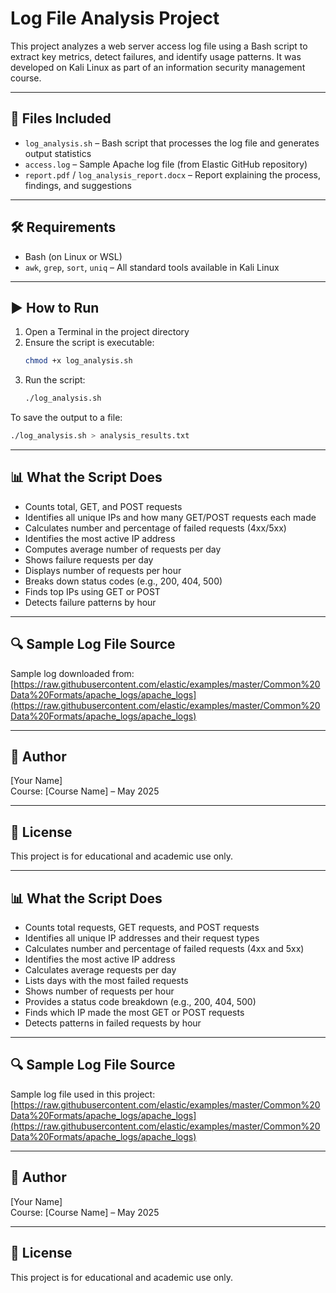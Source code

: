 # Log File Analysis Project

This project analyzes a web server access log file using a Bash script to extract key metrics, detect failures, and identify usage patterns. It was developed on Kali Linux as part of an information security management course.

---

## 📂 Files Included

- `log_analysis.sh` – Bash script that processes the log file and generates output statistics  
- `access.log` – Sample Apache log file (from Elastic GitHub repository)  
- `report.pdf` / `log_analysis_report.docx` – Report explaining the process, findings, and suggestions

---

## 🛠 Requirements

- Bash (on Linux or WSL)
- `awk`, `grep`, `sort`, `uniq` – All standard tools available in Kali Linux

---

## ▶️ How to Run

1. Open a Terminal in the project directory  
2. Ensure the script is executable:
   ```bash
   chmod +x log_analysis.sh
   ```
3. Run the script:
   ```bash
   ./log_analysis.sh
   ```

To save the output to a file:
```bash
./log_analysis.sh > analysis_results.txt
```

---

## 📊 What the Script Does

- Counts total, GET, and POST requests  
- Identifies all unique IPs and how many GET/POST requests each made  
- Calculates number and percentage of failed requests (4xx/5xx)  
- Identifies the most active IP address  
- Computes average number of requests per day  
- Shows failure requests per day  
- Displays number of requests per hour  
- Breaks down status codes (e.g., 200, 404, 500)  
- Finds top IPs using GET or POST  
- Detects failure patterns by hour

---

## 🔍 Sample Log File Source

Sample log downloaded from:  
[https://raw.githubusercontent.com/elastic/examples/master/Common%20Data%20Formats/apache_logs/apache_logs](https://raw.githubusercontent.com/elastic/examples/master/Common%20Data%20Formats/apache_logs/apache_logs)

---

## 📘 Author

[Your Name]  
Course: [Course Name] – May 2025

---

## 📄 License

This project is for educational and academic use only.

---

## 📊 What the Script Does

- Counts total requests, GET requests, and POST requests  
- Identifies all unique IP addresses and their request types  
- Calculates number and percentage of failed requests (4xx and 5xx)  
- Identifies the most active IP address  
- Calculates average requests per day  
- Lists days with the most failed requests  
- Shows number of requests per hour  
- Provides a status code breakdown (e.g., 200, 404, 500)  
- Finds which IP made the most GET or POST requests  
- Detects patterns in failed requests by hour

---

## 🔍 Sample Log File Source

Sample log file used in this project:  
[https://raw.githubusercontent.com/elastic/examples/master/Common%20Data%20Formats/apache_logs/apache_logs](https://raw.githubusercontent.com/elastic/examples/master/Common%20Data%20Formats/apache_logs/apache_logs)

---

## 📘 Author

[Your Name]  
Course: [Course Name] – May 2025

---

## 📄 License

This project is for educational and academic use only.
```
